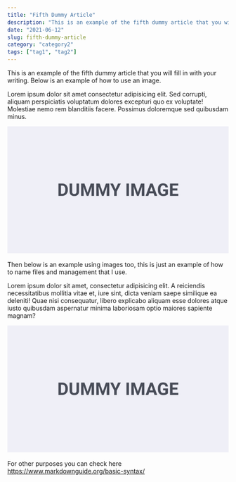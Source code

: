 ```yaml
---
title: "Fifth Dummy Article"
description: "This is an example of the fifth dummy article that you will fill in with your writing. Below is an example of how to use an image."
date: "2021-06-12"
slug: fifth-dummy-article
category: "category2"
tags: ["tag1", "tag2"]
---
```


This is an example of the fifth dummy article that you will fill in with your writing. Below is an example of how to use an image.

Lorem ipsum dolor sit amet consectetur adipisicing elit. Sed corrupti, aliquam perspiciatis voluptatum dolores excepturi quo ex voluptate! Molestiae nemo rem blanditiis facere. Possimus doloremque sed quibusdam minus.

![text alt](../images/posts/001-1-dummy-image.jpg "text hover")

Then below is an example using images too, this is just an example of how to name files and management that I use.

Lorem ipsum dolor sit amet, consectetur adipisicing elit. A reiciendis necessitatibus mollitia vitae et, iure sint, dicta veniam saepe similique ea deleniti! Quae nisi consequatur, libero explicabo aliquam esse dolores atque iusto quibusdam aspernatur minima laboriosam optio maiores sapiente magnam?

![text alt](../images/posts/001-2-dummy-image-too.jpg "text hover")

For other purposes you can check here https://www.markdownguide.org/basic-syntax/
